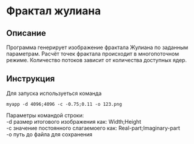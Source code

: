# Фрактал жулиана

## Описание
Программа генерирует изображение фрактала Жулиана по заданным параметрам. Расчёт точек фрактала происходит в многопоточном режиме. Количество потоков зависит от количества доступных ядер.

## Инструкция
Для запуска используеться команда 
```
myapp -d 4096;4096 -c -0.75;0.11 -o 123.png
```
Параметры командой строки:        
-d  размер итогового изображения как:  Width;Height        
-c  значение постоянного слагаемоего как:  Real-part;Imaginary-part        
-o  путь до файла для сохранения       
